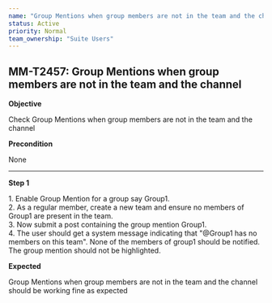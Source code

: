 ```yaml
---
name: "Group Mentions when group members are not in the team and the channel"
status: Active
priority: Normal
team_ownership: "Suite Users"
---
```


## MM-T2457: Group Mentions when group members are not in the team and the channel

**Objective**

Check Group Mentions when group members are not in the team and the channel

**Precondition**

None

---

**Step 1**

1\. Enable Group Mention for a group say Group1.\
2\. As a regular member, create a new team and ensure no members of Group1 are present in the team.\
3\. Now submit a post containing the group mention Group1.\
4\. The user should get a system message indicating that "@Group1 has no members on this team". None of the members of group1 should be notified. The group mention should not be highlighted.

**Expected**

Group Mentions when group members are not in the team and the channel should be working fine as expected
